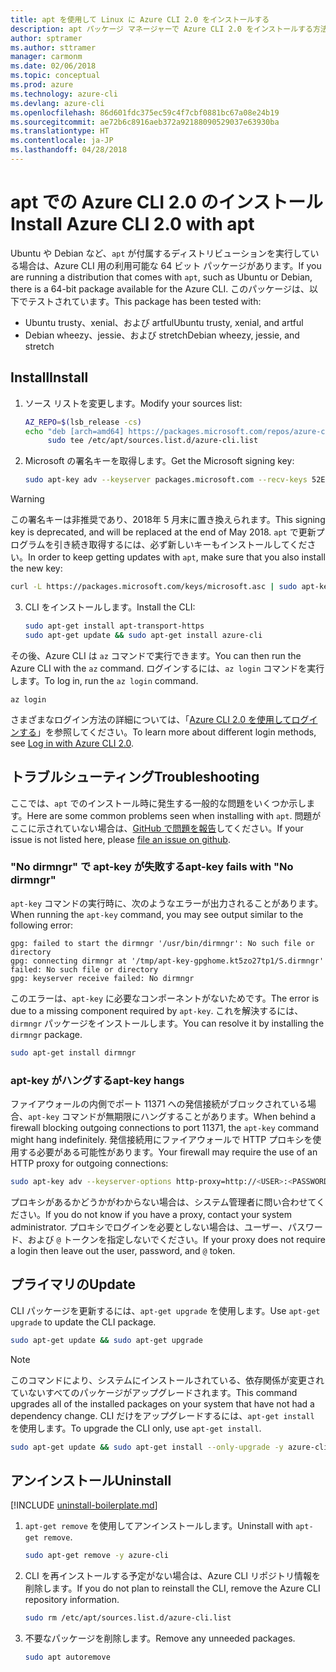 ```yaml
---
title: apt を使用して Linux に Azure CLI 2.0 をインストールする
description: apt パッケージ マネージャーで Azure CLI 2.0 をインストールする方法
author: sptramer
ms.author: sttramer
manager: carmonm
ms.date: 02/06/2018
ms.topic: conceptual
ms.prod: azure
ms.technology: azure-cli
ms.devlang: azure-cli
ms.openlocfilehash: 86d601fdc375ec59c4f7cbf0881bc67a08e24b19
ms.sourcegitcommit: ae72b6c8916aeb372a92188090529037e63930ba
ms.translationtype: HT
ms.contentlocale: ja-JP
ms.lasthandoff: 04/28/2018
---
```

# <a name="install-azure-cli-20-with-apt"></a><span data-ttu-id="a06fe-103">apt での Azure CLI 2.0 のインストール</span><span class="sxs-lookup"><span data-stu-id="a06fe-103">Install Azure CLI 2.0 with apt</span></span>

<span data-ttu-id="a06fe-104">Ubuntu や Debian など、`apt` が付属するディストリビューションを実行している場合は、Azure CLI 用の利用可能な 64 ビット パッケージがあります。</span><span class="sxs-lookup"><span data-stu-id="a06fe-104">If you are running a distribution that comes with `apt`, such as Ubuntu or Debian, there is a 64-bit package available for the Azure CLI.</span></span> <span data-ttu-id="a06fe-105">このパッケージは、以下でテストされています。</span><span class="sxs-lookup"><span data-stu-id="a06fe-105">This package has been tested with:</span></span>

* <span data-ttu-id="a06fe-106">Ubuntu trusty、xenial、および artful</span><span class="sxs-lookup"><span data-stu-id="a06fe-106">Ubuntu trusty, xenial, and artful</span></span>
* <span data-ttu-id="a06fe-107">Debian wheezy、jessie、および stretch</span><span class="sxs-lookup"><span data-stu-id="a06fe-107">Debian wheezy, jessie, and stretch</span></span>

## <a name="install"></a><span data-ttu-id="a06fe-108">Install</span><span class="sxs-lookup"><span data-stu-id="a06fe-108">Install</span></span>

1. <span data-ttu-id="a06fe-109">ソース リストを変更します。</span><span class="sxs-lookup"><span data-stu-id="a06fe-109">Modify your sources list:</span></span>

     ```bash
     AZ_REPO=$(lsb_release -cs)
     echo "deb [arch=amd64] https://packages.microsoft.com/repos/azure-cli/ $AZ_REPO main" | \
          sudo tee /etc/apt/sources.list.d/azure-cli.list
     ```

2. <span data-ttu-id="a06fe-110">Microsoft の署名キーを取得します。</span><span class="sxs-lookup"><span data-stu-id="a06fe-110">Get the Microsoft signing key:</span></span>

   ```bash
   sudo apt-key adv --keyserver packages.microsoft.com --recv-keys 52E16F86FEE04B979B07E28DB02C46DF417A0893
   ```

  > [!WARNING]
  > <span data-ttu-id="a06fe-111">この署名キーは非推奨であり、2018年 5 月末に置き換えられます。</span><span class="sxs-lookup"><span data-stu-id="a06fe-111">This signing key is deprecated, and will be replaced at the end of May 2018.</span></span> <span data-ttu-id="a06fe-112">`apt` で更新プログラムを引き続き取得するには、必ず新しいキーもインストールしてください。</span><span class="sxs-lookup"><span data-stu-id="a06fe-112">In order to keep getting updates with `apt`, make sure that you also install the new key:</span></span>
  > 
  > ```bash
  > curl -L https://packages.microsoft.com/keys/microsoft.asc | sudo apt-key add -
  > ``` 

3. <span data-ttu-id="a06fe-113">CLI をインストールします。</span><span class="sxs-lookup"><span data-stu-id="a06fe-113">Install the CLI:</span></span>

   ```bash
   sudo apt-get install apt-transport-https
   sudo apt-get update && sudo apt-get install azure-cli
   ```

<span data-ttu-id="a06fe-114">その後、Azure CLI は `az` コマンドで実行できます。</span><span class="sxs-lookup"><span data-stu-id="a06fe-114">You can then run the Azure CLI with the `az` command.</span></span> <span data-ttu-id="a06fe-115">ログインするには、`az login` コマンドを実行します。</span><span class="sxs-lookup"><span data-stu-id="a06fe-115">To log in, run the `az login` command.</span></span>

```azurecli
az login
```

<span data-ttu-id="a06fe-116">さまざまなログイン方法の詳細については、「[Azure CLI 2.0 を使用してログインする](authenticate-azure-cli.md)」を参照してください。</span><span class="sxs-lookup"><span data-stu-id="a06fe-116">To learn more about different login methods, see [Log in with Azure CLI 2.0](authenticate-azure-cli.md).</span></span>

## <a name="troubleshooting"></a><span data-ttu-id="a06fe-117">トラブルシューティング</span><span class="sxs-lookup"><span data-stu-id="a06fe-117">Troubleshooting</span></span>

<span data-ttu-id="a06fe-118">ここでは、`apt` でのインストール時に発生する一般的な問題をいくつか示します。</span><span class="sxs-lookup"><span data-stu-id="a06fe-118">Here are some common problems seen when installing with `apt`.</span></span> <span data-ttu-id="a06fe-119">問題がここに示されていない場合は、[GitHub で問題を報告](https://github.com/Azure/azure-cli/issues)してください。</span><span class="sxs-lookup"><span data-stu-id="a06fe-119">If your issue is not listed here, please [file an issue on github](https://github.com/Azure/azure-cli/issues).</span></span>

### <a name="apt-key-fails-with-no-dirmngr"></a><span data-ttu-id="a06fe-120">"No dirmngr" で apt-key が失敗する</span><span class="sxs-lookup"><span data-stu-id="a06fe-120">apt-key fails with "No dirmngr"</span></span>

<span data-ttu-id="a06fe-121">`apt-key` コマンドの実行時に、次のようなエラーが出力されることがあります。</span><span class="sxs-lookup"><span data-stu-id="a06fe-121">When running the `apt-key` command, you may see output similar to the following error:</span></span>

```output
gpg: failed to start the dirmngr '/usr/bin/dirmngr': No such file or directory
gpg: connecting dirmngr at '/tmp/apt-key-gpghome.kt5zo27tp1/S.dirmngr' failed: No such file or directory
gpg: keyserver receive failed: No dirmngr
```

<span data-ttu-id="a06fe-122">このエラーは、`apt-key` に必要なコンポーネントがないためです。</span><span class="sxs-lookup"><span data-stu-id="a06fe-122">The error is due to a missing component required by `apt-key`.</span></span> <span data-ttu-id="a06fe-123">これを解決するには、`dirmngr` パッケージをインストールします。</span><span class="sxs-lookup"><span data-stu-id="a06fe-123">You can resolve it by installing the `dirmngr` package.</span></span>

```bash
sudo apt-get install dirmngr
```

### <a name="apt-key-hangs"></a><span data-ttu-id="a06fe-124">apt-key がハングする</span><span class="sxs-lookup"><span data-stu-id="a06fe-124">apt-key hangs</span></span>

<span data-ttu-id="a06fe-125">ファイアウォールの内側でポート 11371 への発信接続がブロックされている場合、`apt-key` コマンドが無期限にハングすることがあります。</span><span class="sxs-lookup"><span data-stu-id="a06fe-125">When behind a firewall blocking outgoing connections to port 11371, the `apt-key` command might hang indefinitely.</span></span> <span data-ttu-id="a06fe-126">発信接続用にファイアウォールで HTTP プロキシを使用する必要がある可能性があります。</span><span class="sxs-lookup"><span data-stu-id="a06fe-126">Your firewall may require the use of an HTTP proxy for outgoing connections:</span></span>

```bash
sudo apt-key adv --keyserver-options http-proxy=http://<USER>:<PASSWORD>@<PROXY-HOST>:<PROXY-PORT>/ --keyserver packages.microsoft.com --recv-keys 52E16F86FEE04B979B07E28DB02C46DF417A0893
```

<span data-ttu-id="a06fe-127">プロキシがあるかどうかがわからない場合は、システム管理者に問い合わせてください。</span><span class="sxs-lookup"><span data-stu-id="a06fe-127">If you do not know if you have a proxy, contact your system administrator.</span></span> <span data-ttu-id="a06fe-128">プロキシでログインを必要としない場合は、ユーザー、パスワード、および `@` トークンを指定しないでください。</span><span class="sxs-lookup"><span data-stu-id="a06fe-128">If your proxy does not require a login then leave out the user, password, and `@` token.</span></span>

## <a name="update"></a><span data-ttu-id="a06fe-129">プライマリの</span><span class="sxs-lookup"><span data-stu-id="a06fe-129">Update</span></span>

<span data-ttu-id="a06fe-130">CLI パッケージを更新するには、`apt-get upgrade` を使用します。</span><span class="sxs-lookup"><span data-stu-id="a06fe-130">Use `apt-get upgrade` to update the CLI package.</span></span>

   ```bash
   sudo apt-get update && sudo apt-get upgrade
   ```

> [!NOTE]
> <span data-ttu-id="a06fe-131">このコマンドにより、システムにインストールされている、依存関係が変更されていないすべてのパッケージがアップグレードされます。</span><span class="sxs-lookup"><span data-stu-id="a06fe-131">This command upgrades all of the installed packages on your system that have not had a dependency change.</span></span>
> <span data-ttu-id="a06fe-132">CLI だけをアップグレードするには、`apt-get install` を使用します。</span><span class="sxs-lookup"><span data-stu-id="a06fe-132">To upgrade the CLI only, use `apt-get install`.</span></span>
> ```bash
> sudo apt-get update && sudo apt-get install --only-upgrade -y azure-cli
> ```

## <a name="uninstall"></a><span data-ttu-id="a06fe-133">アンインストール</span><span class="sxs-lookup"><span data-stu-id="a06fe-133">Uninstall</span></span>

[!INCLUDE [uninstall-boilerplate.md](includes/uninstall-boilerplate.md)]

1. <span data-ttu-id="a06fe-134">`apt-get remove` を使用してアンインストールします。</span><span class="sxs-lookup"><span data-stu-id="a06fe-134">Uninstall with `apt-get remove`.</span></span>

    ```bash
    sudo apt-get remove -y azure-cli
    ```

2. <span data-ttu-id="a06fe-135">CLI を再インストールする予定がない場合は、Azure CLI リポジトリ情報を削除します。</span><span class="sxs-lookup"><span data-stu-id="a06fe-135">If you do not plan to reinstall the CLI, remove the Azure CLI repository information.</span></span>

   ```bash
   sudo rm /etc/apt/sources.list.d/azure-cli.list
   ```

3. <span data-ttu-id="a06fe-136">不要なパッケージを削除します。</span><span class="sxs-lookup"><span data-stu-id="a06fe-136">Remove any unneeded packages.</span></span>

   ```bash
   sudo apt autoremove
   ```
